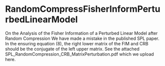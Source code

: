 # RandomCompressFisherInformPerturbedLinearModel
On the Analysis of the Fisher Information of a Perturbed Linear Model after Random Compression
We have made a mistake in the published SPL paper. 
In the ensuring equation (8), the right lower matrix of the FIM and CRB should be the conjugate of the left upper matrix. 
See the  attached SPL_RandomCompression_CRB_MatrixPerturbation.pdf which we upload here.
